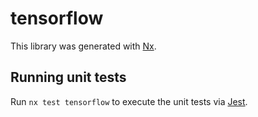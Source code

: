 # tensorflow

This library was generated with [Nx](https://nx.dev).

## Running unit tests

Run `nx test tensorflow` to execute the unit tests via [Jest](https://jestjs.io).
